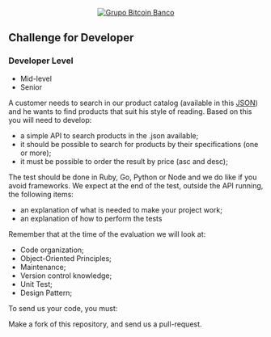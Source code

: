 <p align="center">
  <a href="https://www.btc-banco.com">
      <img src="https://s3.amazonaws.com/assinaturas-de-emails/btc.png" alt="Grupo Bitcoin Banco"/>
  </a>
</p>

## Challenge for Developer

### Developer Level
- Mid-level
- Senior

A customer needs to search in our product catalog (available in this <a href="https://github.com/Bitcoin-Banco-Cryptocurrency/challenge/blob/master/books.json">JSON</a>) and he wants to find products that suit his style of reading.
Based on this you will need to develop:

- a simple API to search products in the .json available;
- it should be possible to search for products by their specifications (one or more);
- it must be possible to order the result by price (asc and desc);

The test should be done in Ruby, Go, Python or Node and we do like if you avoid frameworks. We expect at the end of the test, outside the API running, the following items:

- an explanation of what is needed to make your project work;
- an explanation of how to perform the tests

Remember that at the time of the evaluation we will look at:

- Code organization;
- Object-Oriented Principles;
- Maintenance;
- Version control knowledge;
- Unit Test;
- Design Pattern;

To send us your code, you must:

Make a fork of this repository, and send us a pull-request.